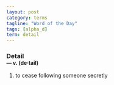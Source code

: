 ```yaml
---
layout: post
category: terms
tagline: "Word of the Day"
tags: [alpha_d]
term: detail
---
```


<h3>Detail<br/> <small>&mdash; v. (de<span>&middot;</span>tail)</small></h3>
<p><ol>
<li>to cease following someone secretly</li>
</ol></p>

